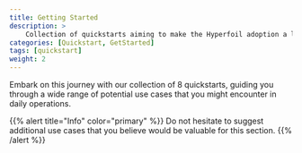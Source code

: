 ```yaml
---
title: Getting Started
description: > 
    Collection of quickstarts aiming to make the Hyperfoil adoption a lot easier.
categories: [Quickstart, GetStarted]
tags: [quickstart]
weight: 2
---
```


Embark on this journey with our collection of 8 quickstarts, guiding you through a wide range of potential use cases that you might encounter in daily operations.

{{% alert title="Info" color="primary" %}}
Do not hesitate to suggest additional use cases that you believe would be valuable for this section.
{{% /alert %}}